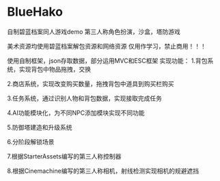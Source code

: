 # BlueHako
自制碧蓝档案同人游戏demo
第三人称角色扮演，沙盒，塔防游戏

美术资源均使用碧蓝档案解包资源和网络资源
仅用作学习，禁止商用！！！

使用自制框架，json存取数据，部分运用MVC和ESC框架
实现功能：
1.背包系统，实现背包中物品拖拽，交换

2.商店系统，实现改变购买数量，拖拽背包中道具到购买栏购买

3.任务系统，通过识别人物和背包数据，实现接取完成任务

4.AI功能模块化，为不同NPC添加模块实现不同功能

5.防御塔建造和升级系统

6.分阶段解锁场景

7.根据StarterAssets编写的第三人称控制器

8.根据Cinemachine编写的第三人称相机，射线检测实现相机的规避遮挡
